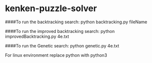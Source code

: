 # kenken-puzzle-solver

####To run the backtracking search: python backtracking.py fileName 

####To run the improved backtracking search: python improvedBacktracking.py 4e.txt

####To run the Genetic search: python genetic.py 4e.txt

For linux environment replace python with python3

